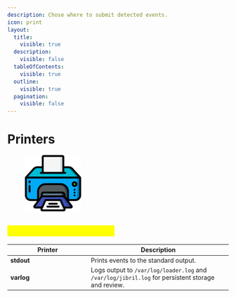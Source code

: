 ```yaml
---
description: Chose where to submit detected events.
icon: print
layout:
  title:
    visible: true
  description:
    visible: false
  tableOfContents:
    visible: true
  outline:
    visible: true
  pagination:
    visible: false
---
```


# Printers

<figure><img src="../../.gitbook/assets/image (24).png" alt="" width="128"><figcaption></figcaption></figure>

## <mark style="color:yellow;">Jibril Extension Printers</mark> <a href="#jibril_1" id="jibril_1"></a>

<table data-header-hidden><thead><tr><th width="169.37109375">Printer</th><th>Description</th></tr></thead><tbody><tr><td><strong>stdout</strong></td><td>Prints events to the standard output.</td></tr><tr><td><strong>varlog</strong></td><td>Logs output to <code>/var/log/loader.log</code> and <code>/var/log/jibril.log</code> for persistent storage and review.</td></tr></tbody></table>
